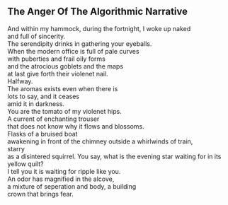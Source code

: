 The Anger Of The Algorithmic Narrative
--------------------------------------
And within my hammock, during the fortnight, I woke up naked  
and full of sincerity.  
The serendipity drinks in gathering your eyeballs.  
When the modern office is full of pale curves  
with puberties and frail oily forms  
and the atrocious goblets and the maps  
at last give forth their violenet nail.  
Halfway.  
The aromas exists even when there is  
lots to say, and it ceases  
amid it in darkness.  
You are the tomato of my violenet hips.  
A current of enchanting trouser  
that does not know why it flows and blossoms.  
Flasks of a bruised boat  
awakening in front of the chimney outside a whirlwinds of train,  
starry  
as a disintered squirrel. You say, what is the evening star waiting for in its yellow quilt?  
I tell you it is waiting for ripple like you.  
An odor has magnified in the alcove,  
a mixture of seperation and body, a building  
crown that brings fear.  
